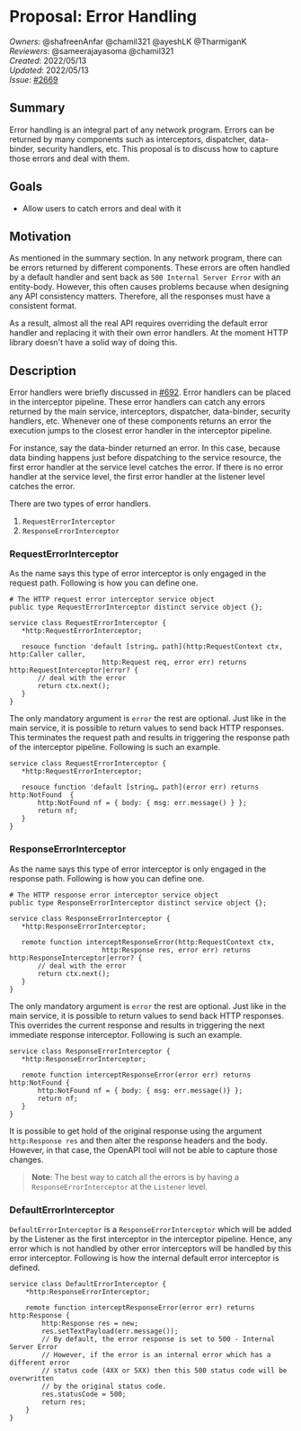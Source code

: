 # Proposal: Error Handling

_Owners_: @shafreenAnfar @chamil321 @ayeshLK @TharmiganK  
_Reviewers_: @sameerajayasoma @chamil321    
_Created_: 2022/05/13  
_Updated_: 2022/05/13  
_Issue_: [#2669](https://github.com/ballerina-platform/ballerina-standard-library/issues/2669)

## Summary
Error handling is an integral part of any network program. Errors can be returned by many components such as 
interceptors, dispatcher, data-binder, security handlers, etc. This proposal is to discuss how to capture those 
errors and deal with them.

## Goals
- Allow users to catch errors and deal with it

## Motivation

As mentioned in the summary section. In any network program, there can be errors returned by different components. 
These errors are often handled by a default handler and sent back as `500 Internal Server Error` with an entity-body.
However, this often causes problems because when designing any API consistency matters. Therefore, all the responses 
must have a consistent format.

As a result, almost all the real API requires overriding the default error handler and replacing it with their own 
error handlers. At the moment HTTP library doesn't have a solid way of doing this.

## Description

Error handlers were briefly discussed in [#692](https://github.com/ballerina-platform/ballerina-standard-library/issues/692).
Error handlers can be placed in the interceptor pipeline. These error handlers can catch any errors returned by the 
main service, interceptors, dispatcher, data-binder, security handlers, etc.  Whenever one of these components returns 
an error the execution jumps to the closest error handler in the interceptor pipeline.

For instance, say the data-binder returned an error. In this case, because data binding happens just before dispatching 
to the service resource, the first error handler at the service level catches the error. If there is no error handler at
the service level, the first error handler at the listener level catches the error.

There are two types of error handlers.
1. `RequestErrorInterceptor`
2. `ResponseErrorInterceptor`

### RequestErrorInterceptor
As the name says this type of error interceptor is only engaged in the request path. Following is how you can define one.

```ballerina
# The HTTP request error interceptor service object  
public type RequestErrorInterceptor distinct service object {};

service class RequestErrorInterceptor {
   *http:RequestErrorInterceptor;
 
   resouce function 'default [string… path](http:RequestContext ctx, http:Caller caller,
                       http:Request req, error err) returns http:RequestInterceptor|error? {
       // deal with the error
       return ctx.next();
   }
}
```
The only mandatory argument is `error` the rest are optional. Just like in the main service, it is possible to return 
values to send back HTTP responses. This terminates the request path and results in triggering the response path of the 
interceptor pipeline. Following is such an example.

```ballerina
service class RequestErrorInterceptor {
   *http:RequestErrorInterceptor;
 
   resouce function 'default [string… path](error err) returns http:NotFound  {
       http:NotFound nf = { body: { msg: err.message() } };
       return nf;
   }
}
```

### ResponseErrorInterceptor
As the name says this type of error interceptor is only engaged in the response path. Following is how you can define one.
```ballerina
# The HTTP response error interceptor service object  
public type ResponseErrorInterceptor distinct service object {};

service class ResponseErrorInterceptor {
   *http:ResponseErrorInterceptor;
 
   remote function interceptResponseError(http:RequestContext ctx,
                       http:Response res, error err) returns http:ResponseInterceptor|error? {
       // deal with the error
       return ctx.next();
   }
}
```
The only mandatory argument is `error` the rest are optional. Just like in the main service, it is possible to return 
values to send back HTTP responses. This overrides the current response and results in triggering the next immediate
response interceptor. Following is such an example.

```ballerina
service class ResponseErrorInterceptor {
   *http:ResponseErrorInterceptor;
 
   remote function interceptResponseError(error err) returns http:NotFound {
       http:NotFound nf = { body: { msg: err.message()} };
       return nf;
   }
}
```
It is possible to get hold of the original response using the argument `http:Response res` and then alter the response 
headers and the body. However, in that case, the OpenAPI tool will not be able to capture those changes.

> **Note**: The best way to catch all the errors is by having a `ResponseErrorInterceptor` at the `Listener` level.

### DefaultErrorInterceptor
`DefaultErrorInterceptor` is a `ResponseErrorInterceptor` which will be added by the Listener as the 
first interceptor in the interceptor pipeline. Hence, any error which is not handled by other error interceptors 
will be handled by this error interceptor. Following is how the internal default error interceptor is defined.

```ballerina
service class DefaultErrorInterceptor {
    *http:ResponseErrorInterceptor;

    remote function interceptResponseError(error err) returns http:Response {
        http:Response res = new;
        res.setTextPayload(err.message());
        // By default, the error response is set to 500 - Internal Server Error
        // However, if the error is an internal error which has a different error
        // status code (4XX or 5XX) then this 500 status code will be overwritten 
        // by the original status code.
        res.statusCode = 500;
        return res;
    }
}
```
